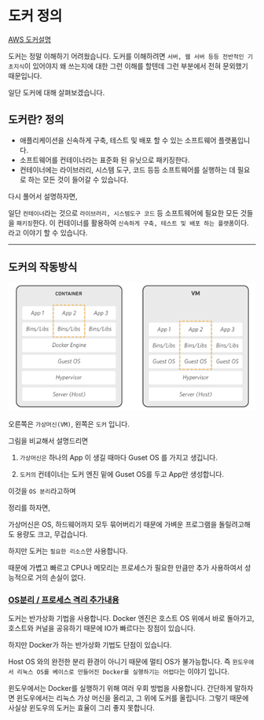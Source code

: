 # 도커 정의

[AWS 도커설명](https://aws.amazon.com/ko/docker/)

도커는 정말 이해하기 어려웠습니다.
도커를 이해하려면 `서버, 웹 서버 등등 전반적인 기초지식`이 있어야지 왜 쓰는지에 대한 그런 이해를 할텐데 그런 부분에서 전혀 문외했기 때문입니다.

일단 도커에 대해 살펴보겠습니다.

## 도커란? 정의

- 애플리케이션을 신속하게 구축, 테스트 및 배포 할 수 있는 소프트웨어 플랫폼입니다.
- 소프트웨어를 컨테이너라는 표준화 된 유닛으로 패키징한다.
- 컨테이너에는 라이브러리, 시스템 도구, 코드 등등 소프트웨어를 실행하는 데 필요로 하는 모든 것이 들어갈 수 있습니다.

다시 풀어서 설명하자면,

일단 `컨테이너`라는 것으로 `라이브러리, 시스템도구 코드` 등 소프트웨어에 필요한 모든 것들을 `패키징`한다. 이 컨테이너를 활용하여 `신속하게 구축, 테스트 및 배포 하는 플랫폼`이다. 라고 이야기 할 수 있습니다.

---

## 도커의 작동방식

![도커작동방식](./img/도커작동방식.png)

오른쪽은 `가상머신(VM)`, 왼쪽은 `도커` 입니다.

그림을 비교해서 설명드리면

1. `가상머신은` 하나의 App 이 생길 때마다 Guset OS 를 가지고 생깁니다.

2. `도커의` 컨테이너는 도커 엔진 밑에 Guset OS를 두고 App만 생성합니다.

이것을 `OS 분리`라고하며

정리를 하자면,

가상머신은 OS, 하드웨어까지 모두 묶어버리기 때문에 가벼운 프로그램을 돌릴려고해도 용량도 크고, 무겁습니다.

하지만 도커는 `필요한 리소스`만 사용합니다.

때문에 가볍고 빠르고 CPU나 메모리는 프로세스가 필요한 만큼만 추가 사용하여서 성능적으로 거의 손실이 없다.

### [OS분리 / 프로세스 격리 추가내용](https://deveric.tistory.com/101)

도커는 반가상화 기법을 사용합니다.
Docker 엔진은 호스트 OS 위에서 바로 돌아가고, 호스트와 커널을 공유하기 때문에 IO가 빠르다는 장점이 있습니다.

하지만 Docker가 하는 반가상화 기법도 단점이 있습니다.

Host OS 와의 완전한 분리 환경이 아니기 때문에 멀티 OS가 불가능합니다. 즉 `윈도우에서 리눅스 OS를 베이스로 만들어진 Docker를 실행하기는 어렵다`는 이야기 입니다.

윈도우에서는 Docker를 실행하기 위해 여러 우회 방법을 사용합니다. 간단하게 말하자면 윈도우에서는 리눅스 가상 머신을 올리고, 그 위에 도커를 올립니다. 그렇기 때문에 사실상 윈도우의 도커는 효율이 그리 좋지 못합니다.
